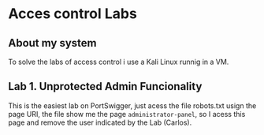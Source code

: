 # Acces control Labs

## About my system

To solve the labs of access control i use a Kali Linux runnig in a VM.

## Lab 1. Unprotected Admin Funcionality

This is the easiest lab on PortSwigger, just acess the file robots.txt usign the page URI, the file show me the page `administrator-panel`, so I acess this page and remove the user indicated by the Lab (Carlos).
